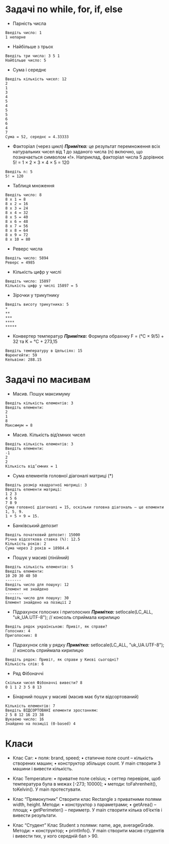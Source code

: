 #  Задачі по while, for, if, else 
-  Парність числа
```console
Введіть число: 1
1 непарне
```
-  Найбільше з трьох
```console
Введіть три числа: 3 5 1
Найбільше число: 5
```
- Сума і середнє
```console
Введіть кількість чисел: 12 
2
1
3
4
5
4
5
5
6
6
4
7
Сума = 52, середнє = 4.33333
```
- Факторіал (через цикл)
**_Примітка:_**  це результат перемноження всіх натуральних чисел від 1 до заданого числа (n) включно, що позначається символом «!». Наприклад, факторіал числа 5 дорівнює 5! = 1 × 2 × 3 × 4 × 5 = 120
```console
Введіть n: 5
5! = 120
```
- Таблиця множення
```console
Введіть число: 8
8 x 1 = 8
8 x 2 = 16
8 x 3 = 24
8 x 4 = 32
8 x 5 = 40
8 x 6 = 48
8 x 7 = 56
8 x 8 = 64
8 x 9 = 72
8 x 10 = 80
```
- Реверс числа
```console
Введіть число: 5894
Реверс = 4985
```
- Кількість цифр у числі
```console
Введіть число: 15897
Кількість цифр у числі 15897 = 5
```
- Зірочки у трикутнику
```console
Введіть висоту трикутника: 5
*
**
***
****
*****
```
- Конвертер температур
**_Примітка:_**  Формула обрахнку F = (°C × 9/5) + 32 та K = °C + 273,15
```console
Введіть температуру в Цельсіях: 15
Фаренгейти: 59
Кельвіни: 288.15
```

# Задачі по масивам
- Масив. Пошук максимуму
```console
Введіть кількість елементів: 3
Введіть елементи:
2
1
8
Максимум = 8
```
- Масив. Кількість від’ємних чисел
```console
Введіть кількість елементів: 3
Введіть елементи:
-1
2
2
Кількість від’ємних = 1
```
- Сума елементів головної діагоналі матриці (*)
```console
Введіть розмір квадратної матриці: 3
Введіть елементи матриці:
1 2 3
4 5 6
7 8 9
Сума головної діагоналі = 15, оскільки головна діагональ — це елементи 1, 5, 9.
1 + 5 + 9 = 15.
```
- Банківський депозит 
```console
Введіть початковий депозит: 15000
Річна відсоткова ставка (%): 12.5
Кількість років: 2
Сума через 2 років = 18984.4
```
- Пошук у масиві (лінійний)
```console
Введіть кількість елементів: 5
Введіть елементи:
10 20 30 40 50
-------
Введіть число для пошуку: 12
Елемент не знайдено 
--------
Введіть число для пошуку: 30
Елемент знайдено на позиції 2
```
- Підрахунок голосних і приголосних
**_Примітка:_**   setlocale(LC_ALL, "uk_UA.UTF-8"); // консоль сприймала кирилицю  
```console
Введіть рядок українською: Привіт, як справи?
Голосних: 4
Приголосних: 8
```
- Підрахунок слів у рядку
**_Примітка:_**   setlocale(LC_ALL, "uk_UA.UTF-8"); // консоль сприймала кирилицю  
```console
Введіть рядок: Привіт, як справи у Києві сьогодні?
Кількість слів: 6
```
- Ряд Фібоначчі 
```console
Скільки чисел Фібоначчі вивести? 8
0 1 1 2 3 5 8 13
```
- Бінарний пошук у масиві (масив має бути відсортований)
```console
Кількість елементів: 7
Введіть ВІДСОРТОВАНІ елементи зростанням:
2 5 8 12 16 23 38
Шукаємо число: 16
Знайдено на позиції (0-based) 4
```
# Класи 
- Клас Car:
	•	поля: brand, speed;
	•	статичне поле count – кількість створених машин;
	•	конструктор збільшує count.
У main створити 3 машини і вивести кількість.
- Клас Temperature:
	•	приватне поле celsius;
	•	сеттер перевіряє, щоб температура була в межах [-273; 10000];
	•	методи: toFahrenheit(), toKelvin().
У main протестувати.

- Клас “Прямокутник”
Створити клас Rectangle з приватними полями width, height.
Методи:
	•	конструктор з параметрами;
	•	getArea() – площа;
	•	getPerimeter() – периметр.
У main створити кілька об’єктів і вивести результати.
- Клас “Студент”
Клас Student з полями: name, age, averageGrade.
Методи:
	•	конструктор;
	•	printInfo().
У main створити масив студентів і вивести тих, у кого середній бал > 90.

